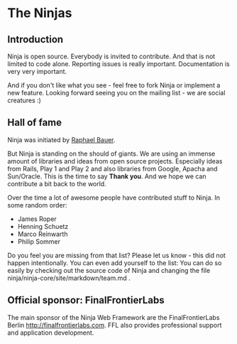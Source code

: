 The Ninjas
==========

Introduction
------------
Ninja is open source. Everybody is invited to contribute. And that is not
limited to code alone. Reporting issues is really important. Documentation 
is very very important. 

And if you don't like what you see - feel free to fork Ninja or implement a new feature. 
Looking forward seeing you on the mailing list - we are social creatures :)


Hall of fame
------------

Ninja was initiated by [Raphael Bauer](http://raphaelbauer.com). 

But Ninja is standing on the should of giants. 
We are using an immense amount of libraries and ideas from open source projects.
Especially ideas from Rails, Play 1 and Play 2 and also libraries from Google, Apacha and Sun/Oracle. 
This is the time to say **Thank you**. And we hope we can contribute a bit back to the world.

Over the time a lot of awesome people have
contributed stuff to Ninja. In some random order:

 * James Roper
 * Henning Schuetz
 * Marco Reinwarth
 * Philip Sommer

Do you feel you are missing from that list? Please let us know - this did not happen
intentionally. You can even add yourself to the list:
You can do so easily by checking out the source code of Ninja and changing the file
ninja/ninja-core/site/markdown/team.md .


Official sponsor: FinalFrontierLabs
-----------------------------------
The main sponsor of the Ninja Web Framework are the FinalFrontierLabs 
Berlin http://finalfrontierlabs.com. FFL also provides professional support
and application development.


